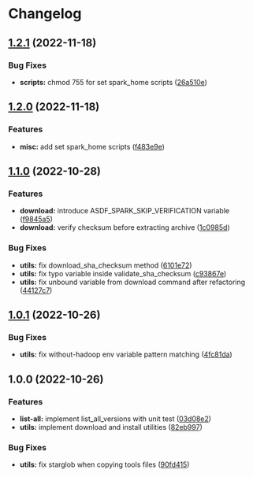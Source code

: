 # Changelog

## [1.2.1](https://github.com/jeffryang24/asdf-spark/compare/v1.2.0...v1.2.1) (2022-11-18)


### Bug Fixes

* **scripts:** chmod 755 for set spark_home scripts ([26a510e](https://github.com/jeffryang24/asdf-spark/commit/26a510ec23ff55a0a6125734f08aa18a6def72fd))

## [1.2.0](https://github.com/jeffryang24/asdf-spark/compare/v1.1.0...v1.2.0) (2022-11-18)


### Features

* **misc:** add set spark_home scripts ([f483e9e](https://github.com/jeffryang24/asdf-spark/commit/f483e9e87fc476fab5e29a944fc13a374dc323f9))

## [1.1.0](https://github.com/jeffryang24/asdf-spark/compare/v1.0.1...v1.1.0) (2022-10-28)


### Features

* **download:** introduce ASDF_SPARK_SKIP_VERIFICATION variable ([f9845a5](https://github.com/jeffryang24/asdf-spark/commit/f9845a5134ec7ff1f38f653720a9e138dd340834))
* **download:** verify checksum before extracting archive ([1c0985d](https://github.com/jeffryang24/asdf-spark/commit/1c0985d59f05d0e228a81f5f503607445a481a41))


### Bug Fixes

* **utils:** fix download_sha_checksum method ([6101e72](https://github.com/jeffryang24/asdf-spark/commit/6101e729ce298e7b2c55001195574f4e5b41fd46))
* **utils:** fix typo variable inside validate_sha_checksum ([c93867e](https://github.com/jeffryang24/asdf-spark/commit/c93867e27acd26ed8c05ae83912f6626e4785a33))
* **utils:** fix unbound variable from download command after refactoring ([44127c7](https://github.com/jeffryang24/asdf-spark/commit/44127c77e2b57464110be5df1cbd82d267db3dea))

## [1.0.1](https://github.com/jeffryang24/asdf-spark/compare/v1.0.0...v1.0.1) (2022-10-26)


### Bug Fixes

* **utils:** fix without-hadoop env variable pattern matching ([4fc81da](https://github.com/jeffryang24/asdf-spark/commit/4fc81da80add1c9d960592dfc5f7229af36ba456))

## 1.0.0 (2022-10-26)


### Features

* **list-all:** implement list_all_versions with unit test ([03d08e2](https://github.com/jeffryang24/asdf-spark/commit/03d08e241899dd5abef8ae2853209917e42027a4))
* **utils:** implement download and install utilities ([82eb997](https://github.com/jeffryang24/asdf-spark/commit/82eb99789c83327d405893be21cfaa2d885facf8))


### Bug Fixes

* **utils:** fix starglob when copying tools files ([90fd415](https://github.com/jeffryang24/asdf-spark/commit/90fd4159623dc6a45532bea1be0b6527e18716fd))
